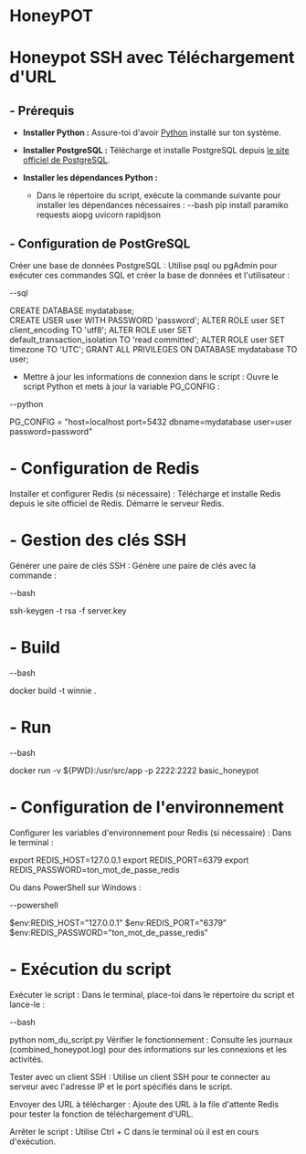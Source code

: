 # HoneyPOT

# Honeypot SSH avec Téléchargement d'URL

## - Prérequis

- **Installer Python :** Assure-toi d'avoir [Python](https://www.python.org/downloads/) installé sur ton système.

- **Installer PostgreSQL :** Télécharge et installe PostgreSQL depuis [le site officiel de PostgreSQL](https://www.postgresql.org/download/).

- **Installer les dépendances Python :**
  -  Dans le répertoire du script, exécute la commande suivante pour installer les dépendances nécessaires :
--bash
  pip install paramiko requests aiopg uvicorn rapidjson
  
## - Configuration de PostGreSQL

Créer une base de données PostgreSQL : Utilise psql ou pgAdmin pour exécuter ces commandes SQL et créer la base de données et l'utilisateur :

--sql

CREATE DATABASE mydatabase;                                    
CREATE USER user WITH PASSWORD 'password';
ALTER ROLE user SET client_encoding TO 'utf8';
ALTER ROLE user SET default_transaction_isolation TO 'read committed';
ALTER ROLE user SET timezone TO 'UTC';
GRANT ALL PRIVILEGES ON DATABASE mydatabase TO user;

 - Mettre à jour les informations de connexion dans le script : Ouvre le script Python et mets à jour la variable PG_CONFIG :

--python

PG_CONFIG = "host=localhost port=5432 dbname=mydatabase user=user password=password"

# - Configuration de Redis

Installer et configurer Redis (si nécessaire) : Télécharge et installe Redis depuis le site officiel de Redis. Démarre le serveur Redis.

# - Gestion des clés SSH

Générer une paire de clés SSH : Génère une paire de clés avec la commande :

--bash

ssh-keygen -t rsa -f server.key

# - Build

--bash

docker build -t winnie .

# - Run

--bash

docker run -v ${PWD}:/usr/src/app -p 2222:2222 basic_honeypot

# - Configuration de l'environnement

Configurer les variables d'environnement pour Redis (si nécessaire) : Dans le terminal :


export REDIS_HOST=127.0.0.1
export REDIS_PORT=6379
export REDIS_PASSWORD=ton_mot_de_passe_redis

Ou dans PowerShell sur Windows :

--powershell

$env:REDIS_HOST="127.0.0.1"
$env:REDIS_PORT="6379"
$env:REDIS_PASSWORD="ton_mot_de_passe_redis"

# - Exécution du script

Exécuter le script : Dans le terminal, place-toi dans le répertoire du script et lance-le :

--bash

python nom_du_script.py
Vérifier le fonctionnement : Consulte les journaux (combined_honeypot.log) pour des informations sur les connexions et les activités.

Tester avec un client SSH : Utilise un client SSH pour te connecter au serveur avec l'adresse IP et le port spécifiés dans le script.

Envoyer des URL à télécharger : Ajoute des URL à la file d'attente Redis pour tester la fonction de téléchargement d'URL.

Arrêter le script : Utilise Ctrl + C dans le terminal où il est en cours d'exécution.

